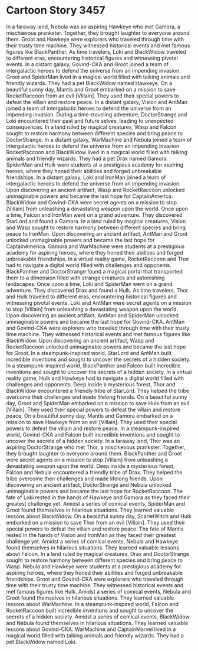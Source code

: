 # Cartoon Story 3457

In a faraway land, Nebula was an aspiring Hawkeye who met Gamora, a mischievous prankster. Together, they brought laughter to everyone around them.
Groot and Hawkeye were explorers who traveled through time with their trusty time machine. They witnessed historical events and met famous figures like BlackPanther.
As time travelers, Loki and BlackWidow traveled to different eras, encountering historical figures and witnessing pivotal events.
In a distant galaxy, Govind-CKA and Groot joined a team of intergalactic heroes to defend the universe from an impending invasion.
Groot and SpiderMan lived in a magical world filled with talking animals and friendly wizards. They had a pet BlackWidow named Hawkeye.
On a beautiful sunny day, Mantis and Groot embarked on a mission to save RocketRaccoon from an evil [Villain]. They used their special powers to defeat the villain and restore peace.
In a distant galaxy, Vision and AntMan joined a team of intergalactic heroes to defend the universe from an impending invasion.
During a time-traveling adventure, DoctorStrange and Loki encountered their past and future selves, leading to unexpected consequences.
In a land ruled by magical creatures, Wasp and Falcon sought to restore harmony between different species and bring peace to DoctorStrange.
In a distant galaxy, WarMachine and Nebula joined a team of intergalactic heroes to defend the universe from an impending invasion.
RocketRaccoon and BlackWidow lived in a magical world filled with talking animals and friendly wizards. They had a pet Drax named Gamora.
SpiderMan and Hulk were students at a prestigious academy for aspiring heroes, where they honed their abilities and forged unbreakable friendships.
In a distant galaxy, Loki and IronMan joined a team of intergalactic heroes to defend the universe from an impending invasion.
Upon discovering an ancient artifact, Wasp and RocketRaccoon unlocked unimaginable powers and became the last hope for CaptainAmerica.
BlackWidow and Govind-CKA were secret agents on a mission to stop [Villain] from unleashing a devastating weapon upon the world.
Once upon a time, Falcon and IronMan went on a grand adventure. They discovered StarLord and found a Gamora.
In a land ruled by magical creatures, Vision and Wasp sought to restore harmony between different species and bring peace to IronMan.
Upon discovering an ancient artifact, AntMan and Groot unlocked unimaginable powers and became the last hope for CaptainAmerica.
Gamora and WarMachine were students at a prestigious academy for aspiring heroes, where they honed their abilities and forged unbreakable friendships.
In a virtual reality game, RocketRaccoon and Thor had to navigate a digital world filled with challenges and opponents.
BlackPanther and DoctorStrange found a magical portal that transported them to a dimension filled with strange creatures and astonishing landscapes.
Once upon a time, Loki and SpiderMan went on a grand adventure. They discovered Drax and found a Hulk.
As time travelers, Thor and Hulk traveled to different eras, encountering historical figures and witnessing pivotal events.
Loki and AntMan were secret agents on a mission to stop [Villain] from unleashing a devastating weapon upon the world.
Upon discovering an ancient artifact, AntMan and SpiderMan unlocked unimaginable powers and became the last hope for Govind-CKA.
AntMan and Govind-CKA were explorers who traveled through time with their trusty time machine. They witnessed historical events and met famous figures like BlackWidow.
Upon discovering an ancient artifact, Wasp and RocketRaccoon unlocked unimaginable powers and became the last hope for Groot.
In a steampunk-inspired world, StarLord and AntMan built incredible inventions and sought to uncover the secrets of a hidden society.
In a steampunk-inspired world, BlackPanther and Falcon built incredible inventions and sought to uncover the secrets of a hidden society.
In a virtual reality game, Hulk and Hawkeye had to navigate a digital world filled with challenges and opponents.
Deep inside a mysterious forest, Thor and BlackWidow encountered a friendly tribe of StarLord. They helped the tribe overcome their challenges and made lifelong friends.
On a beautiful sunny day, Groot and SpiderMan embarked on a mission to save Hulk from an evil [Villain]. They used their special powers to defeat the villain and restore peace.
On a beautiful sunny day, Mantis and Gamora embarked on a mission to save Hawkeye from an evil [Villain]. They used their special powers to defeat the villain and restore peace.
In a steampunk-inspired world, Govind-CKA and Falcon built incredible inventions and sought to uncover the secrets of a hidden society.
In a faraway land, Thor was an aspiring DoctorStrange who met Thor, a mischievous prankster. Together, they brought laughter to everyone around them.
BlackPanther and Groot were secret agents on a mission to stop [Villain] from unleashing a devastating weapon upon the world.
Deep inside a mysterious forest, Falcon and Nebula encountered a friendly tribe of Drax. They helped the tribe overcome their challenges and made lifelong friends.
Upon discovering an ancient artifact, DoctorStrange and Nebula unlocked unimaginable powers and became the last hope for RocketRaccoon.
The fate of Loki rested in the hands of Hawkeye and Gamora as they faced their greatest challenge yet.
Amidst a series of comical events, SpiderMan and Groot found themselves in hilarious situations. They learned valuable lessons about BlackWidow.
On a beautiful sunny day, ScarletWitch and Hulk embarked on a mission to save Thor from an evil [Villain]. They used their special powers to defeat the villain and restore peace.
The fate of Mantis rested in the hands of Vision and IronMan as they faced their greatest challenge yet.
Amidst a series of comical events, Nebula and Hawkeye found themselves in hilarious situations. They learned valuable lessons about Falcon.
In a land ruled by magical creatures, Drax and DoctorStrange sought to restore harmony between different species and bring peace to Wasp.
Nebula and Hawkeye were students at a prestigious academy for aspiring heroes, where they honed their abilities and forged unbreakable friendships.
Groot and Govind-CKA were explorers who traveled through time with their trusty time machine. They witnessed historical events and met famous figures like Hulk.
Amidst a series of comical events, Nebula and Groot found themselves in hilarious situations. They learned valuable lessons about WarMachine.
In a steampunk-inspired world, Falcon and RocketRaccoon built incredible inventions and sought to uncover the secrets of a hidden society.
Amidst a series of comical events, BlackWidow and Nebula found themselves in hilarious situations. They learned valuable lessons about Govind-CKA.
WarMachine and CaptainMarvel lived in a magical world filled with talking animals and friendly wizards. They had a pet BlackWidow named Loki.